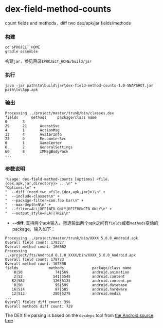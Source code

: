 # dex-field-method-counts
count fields and methods，diff two dex/apk/jar fields/methods

### 构建
```
cd $PROJECT_HOME
gradle assemble
```

构建`jar`，参见目录`$PROJECT_HOME/build/jar`  

### 执行
```
java -jar path\to\build\jar\dex-field-method-counts-1.0-SNAPSHOT.jar path\to\App.apk
```

### 输出
```
Processing ../project/master/trunk/bin/classes.dex
fields		methods		package/class name
0		3
29		21		AccostSvc
4		1		ActionMsg
13		4		AvatarInfo
22		0		EncounterSvc
0		1		GameCenter
6		2		GeneralSettings
60		8		IMMsgBodyPack
...
```

### 参数说明
```
"Usage: dex-field-method-counts [options] <file.{dex,apk,jar,directory}> ...\n" +
"Options:\n" +
"  --diff (need two <file.{dex,apk,jar}>)\n" +
"  --include-classes\n" +
"  --package-filter=com.foo.bar\n" +
"  --max-depth=N\n" +
"  --filter=ALL|DEFINED_ONLY|REFERENCED_ONLY\n" +
"  --output_style=FLAT|TREE\n"
```

* **--diff**: 支持两个apk输入，筛选输出两个apk之间有`fields`或者`methods`变动的package，输入如下：

```
Processing ../project/master/trunk/bin/XXXX_5.0.0_Android.apk
Overall field count: 178327
Overall method count: 166862
Processing ../project/fts/Android_6.1.0_XXXX/bin/XXXX_5.0.0_Android.apk
Overall field count: 178723
Overall method count: 167590
fields				methods				package/class name
    0|50			   74|569			android.animation
    2|52			  541|5548			android.content
   82|582			  126|5125			android.content.pm
    0|50			   95|599			android.database
   16|514			   87|585			android.hardware
   12|512			  280|5278			android.media
...
Overall fields diff count: 396
Overall methods diff count: 728
```


The DEX file parsing is based on the `dexdeps` tool from
[the Android source tree](https://android.googlesource.com/platform/dalvik.git/+/master/tools/dexdeps/).
